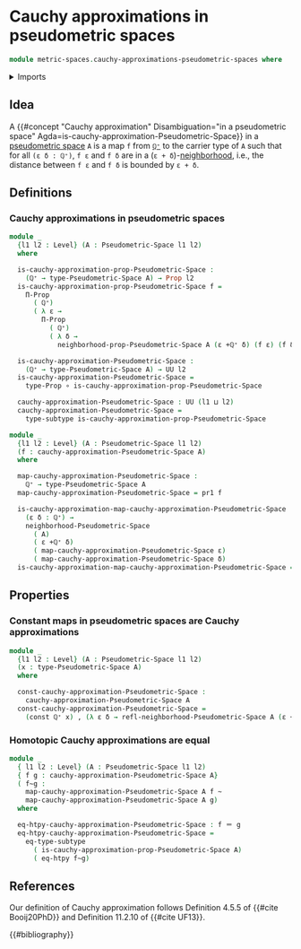 # Cauchy approximations in pseudometric spaces

```agda
module metric-spaces.cauchy-approximations-pseudometric-spaces where
```

<details><summary>Imports</summary>

```agda
open import elementary-number-theory.positive-rational-numbers

open import foundation.constant-maps
open import foundation.dependent-pair-types
open import foundation.function-extensionality
open import foundation.function-types
open import foundation.homotopies
open import foundation.identity-types
open import foundation.propositions
open import foundation.subtypes
open import foundation.universe-levels

open import metric-spaces.pseudometric-spaces
```

</details>

## Idea

A
{{#concept "Cauchy approximation" Disambiguation="in a pseudometric space" Agda=is-cauchy-approximation-Pseudometric-Space}}
in a [pseudometric space](metric-spaces.pseudometric-spaces.md) `A` is a map `f`
from [`ℚ⁺`](elementary-number-theory.positive-rational-numbers.md) to the
carrier type of `A` such that for all `(ε δ : ℚ⁺)`, `f ε` and `f δ` are in a
(`ε + δ`)-[neighborhood](metric-spaces.rational-neighborhoods.md), i.e., the
distance between `f ε` and `f δ` is bounded by `ε + δ`.

## Definitions

### Cauchy approximations in pseudometric spaces

```agda
module _
  {l1 l2 : Level} (A : Pseudometric-Space l1 l2)
  where

  is-cauchy-approximation-prop-Pseudometric-Space :
    (ℚ⁺ → type-Pseudometric-Space A) → Prop l2
  is-cauchy-approximation-prop-Pseudometric-Space f =
    Π-Prop
      ( ℚ⁺)
      ( λ ε →
        Π-Prop
          ( ℚ⁺)
          ( λ δ →
            neighborhood-prop-Pseudometric-Space A (ε +ℚ⁺ δ) (f ε) (f δ)))

  is-cauchy-approximation-Pseudometric-Space :
    (ℚ⁺ → type-Pseudometric-Space A) → UU l2
  is-cauchy-approximation-Pseudometric-Space =
    type-Prop ∘ is-cauchy-approximation-prop-Pseudometric-Space

  cauchy-approximation-Pseudometric-Space : UU (l1 ⊔ l2)
  cauchy-approximation-Pseudometric-Space =
    type-subtype is-cauchy-approximation-prop-Pseudometric-Space
```

```agda
module _
  {l1 l2 : Level} (A : Pseudometric-Space l1 l2)
  (f : cauchy-approximation-Pseudometric-Space A)
  where

  map-cauchy-approximation-Pseudometric-Space :
    ℚ⁺ → type-Pseudometric-Space A
  map-cauchy-approximation-Pseudometric-Space = pr1 f

  is-cauchy-approximation-map-cauchy-approximation-Pseudometric-Space :
    (ε δ : ℚ⁺) →
    neighborhood-Pseudometric-Space
      ( A)
      ( ε +ℚ⁺ δ)
      ( map-cauchy-approximation-Pseudometric-Space ε)
      ( map-cauchy-approximation-Pseudometric-Space δ)
  is-cauchy-approximation-map-cauchy-approximation-Pseudometric-Space = pr2 f
```

## Properties

### Constant maps in pseudometric spaces are Cauchy approximations

```agda
module _
  {l1 l2 : Level} (A : Pseudometric-Space l1 l2)
  (x : type-Pseudometric-Space A)
  where

  const-cauchy-approximation-Pseudometric-Space :
    cauchy-approximation-Pseudometric-Space A
  const-cauchy-approximation-Pseudometric-Space =
    (const ℚ⁺ x) , (λ ε δ → refl-neighborhood-Pseudometric-Space A (ε +ℚ⁺ δ) x)
```

### Homotopic Cauchy approximations are equal

```agda
module _
  { l1 l2 : Level} (A : Pseudometric-Space l1 l2)
  { f g : cauchy-approximation-Pseudometric-Space A}
  ( f~g :
    map-cauchy-approximation-Pseudometric-Space A f ~
    map-cauchy-approximation-Pseudometric-Space A g)
  where

  eq-htpy-cauchy-approximation-Pseudometric-Space : f ＝ g
  eq-htpy-cauchy-approximation-Pseudometric-Space =
    eq-type-subtype
      ( is-cauchy-approximation-prop-Pseudometric-Space A)
      ( eq-htpy f~g)
```

## References

Our definition of Cauchy approximation follows Definition 4.5.5 of
{{#cite Booij20PhD}} and Definition 11.2.10 of {{#cite UF13}}.

{{#bibliography}}

